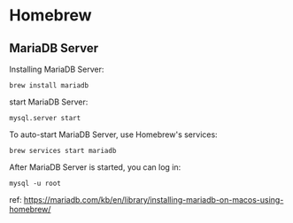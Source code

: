 Homebrew
========

## MariaDB Server

Installing MariaDB Server:
```
brew install mariadb
```

start MariaDB Server:
```
mysql.server start
```

To auto-start MariaDB Server, use Homebrew's services:
```
brew services start mariadb
```

After MariaDB Server is started, you can log in:
```
mysql -u root
```

ref: https://mariadb.com/kb/en/library/installing-mariadb-on-macos-using-homebrew/
